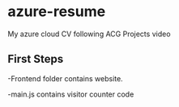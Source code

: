 # azure-resume
My azure cloud CV following ACG Projects video


## First Steps

-Frontend folder contains website.

-main.js contains visitor counter code
